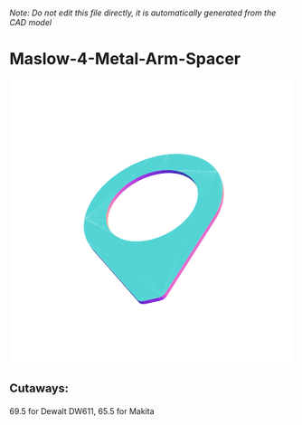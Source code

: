 ###### Note: Do not edit this file directly, it is automatically generated from the CAD model

# Maslow-4-Metal-Arm-Spacer

![](/project.svg)

<h3 style="font-size:20px;"><strong>Cutaways:</strong></h3>69.5 for Dewalt DW611, 65.5 for Makita


